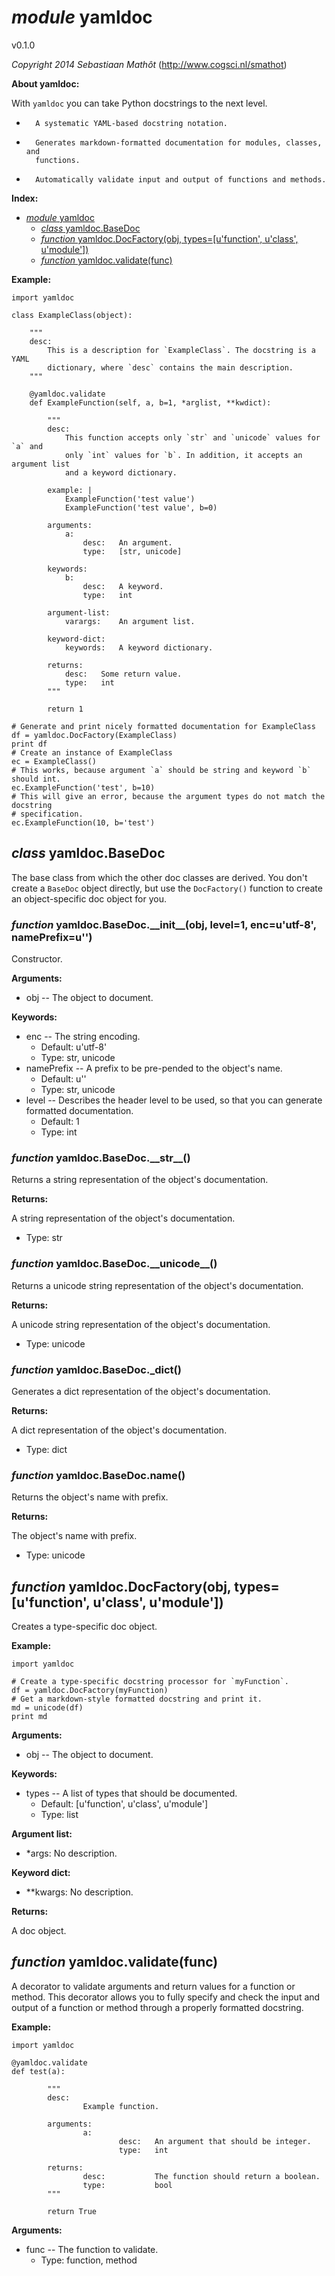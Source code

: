 
<span class="ModuleDoc YAMLDoc" markdown="1">

# *module* yamldoc

v0.1.0


*Copyright 2014 Sebastiaan Mathôt* (<http://www.cogsci.nl/smathot>)

__About yamldoc:__

With `yamldoc` you can take Python docstrings to the next level.

-       A systematic YAML-based docstring notation.
-       Generates markdown-formatted documentation for modules, classes, and
        functions.
-       Automatically validate input and output of functions and methods.

__Index:__


- [*module* yamldoc](#module-yamldoc)
	- [*class* yamldoc.BaseDoc](#class-yamldoc.basedoc)
	- [*function* yamldoc.DocFactory(obj, types=[u'function', u'class', u'module'])](#function-yamldoc.docfactoryobj-typesufunction-uclass-umodule)
	- [*function* yamldoc.validate(func)](#function-yamldoc.validatefunc)




__Example:__

~~~
import yamldoc

class ExampleClass(object):

	"""
	desc:
		This is a description for `ExampleClass`. The docstring is a YAML
		dictionary, where `desc` contains the main description.
	"""

	@yamldoc.validate
	def ExampleFunction(self, a, b=1, *arglist, **kwdict):

		"""
		desc:
			This function accepts only `str` and `unicode` values for `a` and
			only `int` values for `b`. In addition, it accepts an argument list
			and a keyword dictionary.

		example: |
			ExampleFunction('test value')
			ExampleFunction('test value', b=0)

		arguments:
			a:
				desc:	An argument.
				type:	[str, unicode]

		keywords:
			b:
				desc:	A keyword.
				type:	int

		argument-list:
			varargs:	An argument list.

		keyword-dict:
			keywords:	A keyword dictionary.

		returns:
			desc:	Some return value.
			type:	int
		"""

		return 1

# Generate and print nicely formatted documentation for ExampleClass
df = yamldoc.DocFactory(ExampleClass)
print df
# Create an instance of ExampleClass
ec = ExampleClass()
# This works, because argument `a` should be string and keyword `b` should int.
ec.ExampleFunction('test', b=10)
# This will give an error, because the argument types do not match the docstring
# specification.
ec.ExampleFunction(10, b='test')

~~~



<span class="ClassDoc YAMLDoc" markdown="1">

## *class* yamldoc.BaseDoc

The base class from which the other doc classes are derived. You don't create a `BaseDoc` object directly, but use the `DocFactory()` function to create an object-specific doc object for you.



<span class="FunctionDoc YAMLDoc" markdown="1">

### *function* yamldoc.BaseDoc.\_\_init\_\_(obj, level=1, enc=u'utf-8', namePrefix=u'')

Constructor.

__Arguments:__

- obj -- The object to document.

__Keywords:__

- enc -- The string encoding.
	- Default: u'utf-8'
	- Type: str, unicode
- namePrefix -- A prefix to be pre-pended to the object's name.
	- Default: u''
	- Type: str, unicode
- level -- Describes the header level to be used, so that you can generate formatted documentation.
	- Default: 1
	- Type: int




</span>

<span class="FunctionDoc YAMLDoc" markdown="1">

### *function* yamldoc.BaseDoc.\_\_str\_\_()

Returns a string representation of the object's documentation.

__Returns:__

A string representation of the object's documentation.

- Type: str




</span>

<span class="FunctionDoc YAMLDoc" markdown="1">

### *function* yamldoc.BaseDoc.\_\_unicode\_\_()

Returns a unicode string representation of the object's documentation.

__Returns:__

A unicode string representation of the object's documentation.

- Type: unicode




</span>

<span class="FunctionDoc YAMLDoc" markdown="1">

### *function* yamldoc.BaseDoc._dict()

Generates a dict representation of the object's documentation.

__Returns:__

A dict representation of the object's documentation.

- Type: dict




</span>

<span class="FunctionDoc YAMLDoc" markdown="1">

### *function* yamldoc.BaseDoc.name()

Returns the object's name with prefix.

__Returns:__

The object's name with prefix.

- Type: unicode




</span>


</span>

<span class="FunctionDoc YAMLDoc" markdown="1">

## *function* yamldoc.DocFactory(obj, types=[u'function', u'class', u'module'])

Creates a type-specific doc object.

__Example:__

~~~
import yamldoc

# Create a type-specific docstring processor for `myFunction`.
df = yamldoc.DocFactory(myFunction)
# Get a markdown-style formatted docstring and print it.
md = unicode(df)
print md
~~~

__Arguments:__

- obj -- The object to document.

__Keywords:__

- types -- A list of types that should be documented.
	- Default: [u'function', u'class', u'module']
	- Type: list

__Argument list:__

- *args: No description.

__Keyword dict:__

- **kwargs: No description.

__Returns:__

A doc object.





</span>

<span class="FunctionDoc YAMLDoc" markdown="1">

## *function* yamldoc.validate(func)

A decorator to validate arguments and return values for a function or method. This decorator allows you to fully specify and check the input and output of a function or method through a properly formatted docstring.

__Example:__

~~~
import yamldoc

@yamldoc.validate
def test(a):

        """
        desc:
                Example function.

        arguments:
                a:
                        desc:   An argument that should be integer.
                        type:   int

        returns:
                desc:           The function should return a boolean.
                type:           bool
        """

        return True
~~~

__Arguments:__

- func -- The function to validate.
	- Type: function, method




</span>


</span>

